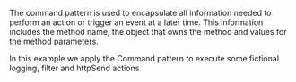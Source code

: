 The command pattern is used to encapsulate all information needed to perform an action or trigger an event at a later time. This information includes the method name, the object that owns the method and values for the method parameters.

In this example we apply the Command pattern to execute some fictional logging, filter and httpSend actions




